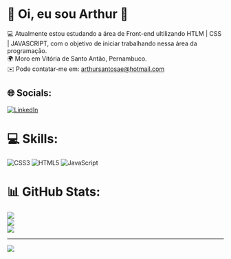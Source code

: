 # 💫 Oi, eu sou Arthur 👋
💻 Atualmente estou estudando a área de Front-end ultilizando HTLM | CSS | JAVASCRIPT, com o objetivo de iniciar trabalhando nessa área da programação.<br>🌍 Moro em Vitória de Santo Antão, Pernambuco.<br>✉️ Pode contatar-me em: arthursantosae@hotmail.com<br>


## 🌐 Socials:
[![LinkedIn](https://img.shields.io/badge/LinkedIn-%230077B5.svg?logo=linkedin&logoColor=white)](https://linkedin.com/in/https://www.linkedin.com/in/arthursantos00/) 

# 💻 Skills:
![CSS3](https://img.shields.io/badge/css3-%231572B6.svg?style=for-the-badge&logo=css3&logoColor=white) ![HTML5](https://img.shields.io/badge/html5-%23E34F26.svg?style=for-the-badge&logo=html5&logoColor=white) ![JavaScript](https://img.shields.io/badge/javascript-%23323330.svg?style=for-the-badge&logo=javascript&logoColor=%23F7DF1E)
# 📊 GitHub Stats:
![](https://github-readme-stats.vercel.app/api?username=ArthurKhalifa&theme=merko&hide_border=false&include_all_commits=false&count_private=false)<br/>
![](https://github-readme-streak-stats.herokuapp.com/?user=ArthurKhalifa&theme=merko&hide_border=false)<br/>
![](https://github-readme-stats.vercel.app/api/top-langs/?username=ArthurKhalifa&theme=merko&hide_border=false&include_all_commits=false&count_private=false&layout=compact)

---
[![](https://visitcount.itsvg.in/api?id=ArthurKhalifa&icon=0&color=0)](https://visitcount.itsvg.in)

<!-- Proudly created with GPRM ( https://gprm.itsvg.in ) -->
